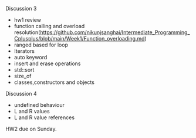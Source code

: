 Discussion 3
- hw1 review
- function calling and overload resolution(https://github.com/nikunjsanghai/Intermediate_Programming_Cplusplus/blob/main/Week1/Function_overloading.md)
- ranged based for loop 
- Iterators 
- auto keyword
- insert and erase operations
- std::sort
- size_of
- classes,constructors and objects 

Discussion 4
- undefined behaviour 
- L and R values
- L and R value references 


HW2 due on Sunday. 
